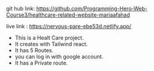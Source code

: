 git hub link: https://github.com/Programming-Hero-Web-Course3/healthcare-related-website-mariaafahad

live link : https://nervous-pare-ebe53d.netlify.app/


* This is a Healt Care project.
* It creates with Tailwind react.
* It has 5 Routes.
* you can log in with google account.
* It has a Private route.